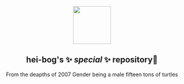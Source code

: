 <div id="header" align="center">
  <img src="https://i.giphy.com/media/v1.Y2lkPTc5MGI3NjExMDF1cjY4ZXRyNTMwbGVkenplaHB1N2tiZGtrdjh3cTUxeXlxMHdqZCZlcD12MV9pbnRlcm5hbF9naWZfYnlfaWQmY3Q9cw/SUcApSWjPwQMARvcM8/giphy.gif" width="100"/>

  ## hei-bog's ✨ _special_ ✨ repository👋

  <p>From the deapths of 2007    Gender being a male    fifteen tons of turtles</p>
</div>
